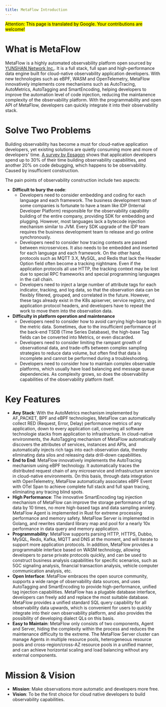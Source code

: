```yaml
---
title: MetaFlow Introduction
---
```


<mark>Attention: This page is translated by Google. Your contributions are welcome!</mark>

# What is MetaFlow

MetaFlow is a highly automated observability platform open sourced by [YUNSHAN Network Inc.](https://yunshan.net). It is a full stack, full span and high-performance data engine built for cloud-native observability application developers. With new technologies such as eBPF, WASM and OpenTelemetry, MetaFlow innovatively implements core mechanisms such as AutoTracing, AutoMetrics, AutoTagging and SmartEncoding, helping developers to improve the automation level of code injection, reducing the maintanence complexity of the observability platform. With the programmability and open API of MetaFlow, developers can quickly integrate it into their observability stack.

# Solve Two Problems

Building observability has become a must for cloud-native application developers, yet existing solutions are quietly consuming more and more of developers' time. [A survey by Epsagon](https://thenewstack.io/observability-takes-too-much-developer-time-so-automate-it/) shows that application developers spend up to 30% of their time building observability capabilities, and another 20% on code debugging, which happens to be observability. Caused by insufficient construction.

The pain points of observability construction include two aspects:
- **Difficult to bury the code**:
  - Developers need to consider embedding and coding for each language and each framework. The business development team of some companies is fortunate to have a team like IDP (Internal Developer Platform) responsible for the observability capability building of the entire company, providing SDK for embedding and plugging. However, most languages lack a bytecode injection mechanism similar to JVM. Every SDK upgrade of the IDP team requires the business development team to release and go online synchronously.
  - Developers need to consider how tracing contexts are passed between microservices. It also needs to be embedded and inserted for each language and each framework. On the other hand, protocols such as MQTT 3.X, MySQL, and Redis that lack the Header Option field often become a tracking nightmare. Even if the application protocols all use HTTP, the tracking context may be lost due to special RPC frameworks and special programming languages in the call chain.
  - Developers need to inject a large number of attribute tags for each indicator, tracking, and log data, so that the observation data can be flexibly filtered, grouped, and correlated in the future. However, these tags already exist in the K8s apiserver, service registry, and application protocol headers, and developers have to repeat the work to move them into the observation data.
- **Difficulty in platform operation and maintenance**
  - Developers need to consider how to avoid carrying high-base tags in the metric data. Sometimes, due to the insufficient performance of the back-end TSDB (Time Series Database), the high-base Tag fields can be converted into Metrics, or even discarded.
  - Developers need to consider limiting the rampant growth of observational data, and trade-offs between complex sampling strategies to reduce data volume, but often find that data is incomplete and cannot be performed during a troubleshooting.
  - Developers need to consider how to maintain complex observable platforms, which usually have load balancing and message queue dependencies. As complexity grows, so does the observability capabilities of the observability platform itself.

# Key Features

- **Any Stack**: With the AutoMetrics mechanism implemented by AF\_PACKET, BPF and eBPF technologies, MetaFlow can automatically collect RED (Request, Error, Delay) performance metrics of any application, down to every application call, covering all software technologie stacks from application to infrastructure. In cloud-native environments, the AutoTagging mechanism of MetaFlow automatically discovers the attributes of services, instances and APIs, and automatically injects rich tags into each observation data, thereby eliminating data silos and releasing data drill-down capabilities.
- **End to End**: MetaFlow innovatively implements the AutoTracing mechanism using eBPF technology. It automatically traces the distributed request chain of any microservice and infrastructure service in cloud-native environments. On this basis, through data integration with OpenTelemetry, MetaFlow automatically associates eBPF Event with OTel Span to achieve complete full stack and full span tracing, eliminating any tracing blind spots.
- **High Performance**: The innovative SmartEncoding tag injection mechanism of MetaFlow can improve the storage performance of tag data by 10 times, no more high-based tags and data sampling anxiety. MetaFlow Agent is implemented in Rust for extreme processing performance and memory safety. MetaFlow Server is implemented in Golang, and rewrites standard library map and pool for a nearly 10x performance in data query and memory application.
- **Programmability**: MetaFlow supports parsing HTTP, HTTPS, Dubbo, MySQL, Redis, Kafka, MQTT and DNS at the moment, and will iterate to support more application protocols. In addition, MetaFlow provides a programmable interface based on WASM technology, allowing developers to parse private protocols quickly, and can be used to construct business analysis capabilities for specific scenarios, such as 5GC signaling analysis, financial transaction analysis, vehicle computer communication analysis, etc.
- **Open Interface**: MetaFlow embraces the open source community, supports a wide range of observability data sources, and uses AutoTagging and SmartEncoding to provide high-performance, unified tag injection capabilities. MetaFlow has a plugable database interface, developers can freely add and replace the most suitable database. MetaFlow provides a unified standard SQL query capability for all observability data upwards, which is convenient for users to quickly integrate into their own observability platform, and also provides the possibility of developing dialect QLs on this basis.
- **Easy to Maintain**: MetaFlow only consists of two components, Agent and Server, hiding the complexity within the process and reduces the maintenance difficulty to the extreme. The MetaFlow Server cluster can manage Agents in multiple resource pools, heterogeneous resource pools and cross-region/cross-AZ resource pools in a unified manner, and can achieve horizontal scaling and load balancing without any external components.

# Mission & Vision

- **Mission**: Make observations more automatic and developers more free.
- **Vision**: To be the first choice for cloud native developers to build observability capabilities.
